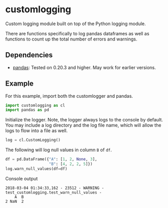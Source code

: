 # customlogging
Custom logging module built on top of the Python logging module.

There are functions specifically to log pandas dataframes as well
as functions to count up the total number of errors and warnings.

## Dependencies
- [pandas](https://github.com/pandas-dev/pandas): Tested on 0.20.3
    and higher.  May work for earlier versions.

## Example
For this example, import both the customlogger and pandas.

```python
import customlogging as cl
import pandas as pd
```

Initialize the logger.  Note, the logger always logs to the console
by default. You may include a log directory and the log file name,
which will allow the logs to flow into a file as well.
```python
log = cl.CustomLogging()
```

The following will log null values in column ```B``` of ```df```.
```python
df = pd.DataFrame({"A": [1, 2, None, 3],
                   "B": [4, 2, 2, 5]})
log.warn_null_values(df=df)
```

Console output
```
2018-03-04 01:34:33,162 - 23512 - WARNING - test_customlogging.test_warn_null_values - 
    A  B
2 NaN  2
```
